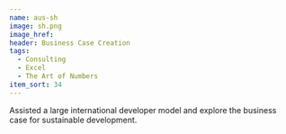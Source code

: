 ```yaml
---
name: aus-sh
image: sh.png
image_href: 
header: Business Case Creation
tags:
  - Consulting
  - Excel
  - The Art of Numbers
item_sort: 34
---
```

Assisted a large international developer model and explore the business case for sustainable development. 
